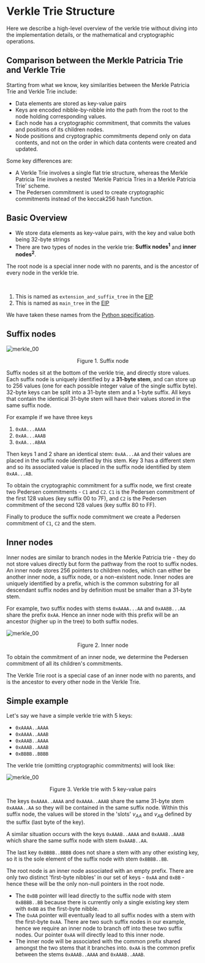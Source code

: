# Verkle Trie Structure

Here we describe a high-level overview of the verkle trie without diving into the implementation details, or the mathematical and cryptographic operations.

## Comparison between the Merkle Patricia Trie and Verkle Trie

Starting from what we know, key similarities between the Merkle Patricia Trie and Verkle Trie include:
- Data elements are stored as key-value pairs
- Keys are encoded nibble-by-nibble into the path from the root to the node holding corresponding values.
- Each node has a cryptographic commitment, that commits the values and positions of its children nodes. 
- Node positions and cryptographic commitments depend only on data contents, and not on the order in which data contents were created and updated.

Some key differences are:
- A Verkle Trie involves a single flat trie structure, whereas the Merkle Patricia Trie involves a nested 'Merkle Patricia Tries in a Merkle Patricia Trie' scheme.
- The Pedersen commitment is used to create cryptographic commitments instead of the keccak256 hash function.

## Basic Overview

- We store data elements as key-value pairs, with the key and value both being 32-byte strings
- There are two types of nodes in the verkle trie: <b>Suffix nodes<sup>1</sup></b> and <b>inner nodes<sup>2</sup></b>.

The root node is a special inner node with no parents, and is the ancestor of every node in the verkle trie.

<br/>

1. This is named as `extension_and_suffix_tree` in the [EIP](https://notes.ethereum.org/@vbuterin/verkle_tree_eip)
2. This is named as `main_tree` in the [EIP](https://notes.ethereum.org/@vbuterin/verkle_tree_eip)

We have taken these names from the [Python specification](https://github.com/ethereum/research/blob/master/verkle_trie_eip/verkle_trie.py).


## Suffix nodes

![merkle_00](/img/suffix_node.png)
<p align="center">Figure 1. Suffix node</p>

Suffix nodes sit at the bottom of the verkle trie, and directly store values. Each suffix node is uniquely identified by a **31-byte stem**, and can store up to 256 values (one for each possible integer value of the single suffix byte). 32-byte keys can be split into a 31-byte stem and a 1-byte suffix. All keys that contain the identical 31-byte stem will have their values stored in the same suffix node. 

For example if we have three keys
1. `0xAA...AAAA`
2. `0xAA...AAAB`
3. `0xAA...ABAA`

Then keys 1 and 2 share an identical stem: `0xAA...AA` and their values are placed in the suffix node identified by this stem. Key 3 has a different stem and so its associated value is placed in the suffix node identified by stem `0xAA...AB`.

To obtain the cryptographic commitment for a suffix node, we first create two Pedersen commitments - `C1` and `C2`. `C1` is the Pedersen commitment of the first 128 values (key suffix 00 to 7F), and `C2` is the Pedersen commitment of the second 128 values (key suffix 80 to FF).

Finally to produce the suffix node commitment we create a Pedersen commitment of `C1`, `C2` and the stem.

## Inner nodes

Inner nodes are similar to branch nodes in the Merkle Patricia trie - they do not store values directly but form the pathway from the root to suffix nodes. An inner node stores 256 pointers to children nodes, which can either be another inner node, a suffix node, or a non-existent node. Inner nodes are uniquely identified by a prefix, which is the common substring for all descendant suffix nodes and by definition must be smaller than a 31-byte stem.

For example, two suffix nodes with stems `0xAAAA...AA` and `0xAABB...AA` share the prefix `0xAA`. Hence an inner node with this prefix will be an ancestor (higher up in the tree) to both suffix nodes.

![merkle_00](/img/inner_node.png)
<p align="center">Figure 2. Inner node</p>

To obtain the commitment of an inner node, we determine the Pedersen commitment of all its children's commitments. 

The Verkle Trie root is a special case of an inner node with no parents, and is the ancestor to every other node in the Verkle Trie.

## Simple example

Let's say we have a simple verkle trie with 5 keys:
- `0xAAAA..AAAA`
- `0xAAAA..AAAB`
- `0xAAAB..AAAA`
- `0xAAAB..AAAB`
- `0xBBBB..BBBB`

The verkle trie (omitting cryptographic commitments) will look like:

![merkle_00](/img/verkle_trie_0.png)
<p align="center">Figure 3. Verkle trie with 5 key-value pairs</p>

The keys `0xAAAA..AAAA` and `0xAAAA..AAAB` share the same 31-byte stem `0xAAAA..AA` so they will be contained in the same suffix node. Within this suffix node, the values will be stored in the 'slots' $v_{AA}$ and $v_{AB}$ defined by the suffix (last byte of the key). 

A similar situation occurs with the keys `0xAAAB..AAAA` and `0xAAAB..AAAB` which share the same suffix node with stem `0xAAAB..AA`. 

The last key `0xBBBB..BBBB` does not share a stem with any other existing key, so it is the sole element of the suffix node with stem `0xBBBB..BB`.

The root node is an inner node associated with an empty prefix. There are only two distinct 'first-byte nibbles' in our set of keys - `0xAA` and `0xBB` - hence these will be the only non-null pointers in the root node.
- The `0xBB` pointer will lead directly to the suffix node with stem `0xBBBB..BB` because there is currently only a single existing key stem with `0xBB` as the first-byte nibble.
- The `OxAA` pointer will eventually lead to all suffix nodes with a stem with the first-byte `0xAA`. There are two such suffix nodes in our example, hence we require an inner node to branch off into these two suffix nodes. Our pointer `0xAA` will directly lead to this inner node.
- The inner node will be associated with the common prefix shared amongst the two stems that it branches into. `0xAA` is the common prefix between the stems `0xAAAB..AAAA` and `0xAAAB..AAAB`.

